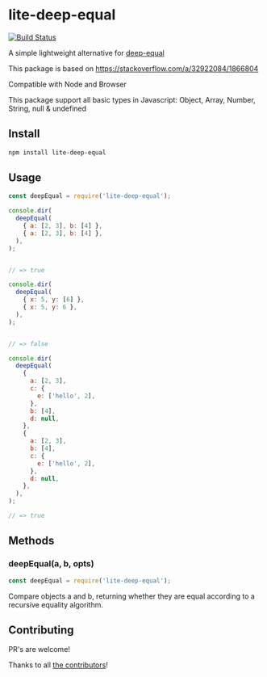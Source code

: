 # lite-deep-equal

[![Build Status](https://github.com/FareFirst/lite-deep-equal/workflows/build/badge.svg?branch=master)](https://github.com/FareFirst/lite-deep-equal/actions?query=workflow%3A%22build%22+branch%3Amaster)

A simple lightweight alternative for [deep-equal](https://www.npmjs.com/package/deep-equal)

This package is based on https://stackoverflow.com/a/32922084/1866804

Compatible with Node and Browser

This package support all basic types in Javascript: Object, Array, Number, String, null & undefined

## Install

```bash
npm install lite-deep-equal
```

## Usage

```js
const deepEqual = require('lite-deep-equal');

console.dir(
  deepEqual(
    { a: [2, 3], b: [4] },
    { a: [2, 3], b: [4] },
  ),
);


// => true

console.dir(
  deepEqual(
    { x: 5, y: [6] },
    { x: 5, y: 6 },
  ),
);


// => false

console.dir(
  deepEqual(
    {
      a: [2, 3],
      c: {
        e: ['hello', 2],
      },
      b: [4],
      d: null,
    },
    {
      a: [2, 3],
      b: [4],
      c: {
        e: ['hello', 2],
      },
      d: null,
    },
  ),
);

// => true
```

## Methods

### deepEqual(a, b, opts)

```js
const deepEqual = require('lite-deep-equal');
```
Compare objects a and b, returning whether they are equal according to a recursive equality algorithm.

## Contributing

PR's are welcome!

Thanks to all [the contributors](https://github.com/FareFirst/lite-deep-equal/graphs/contributors)!
